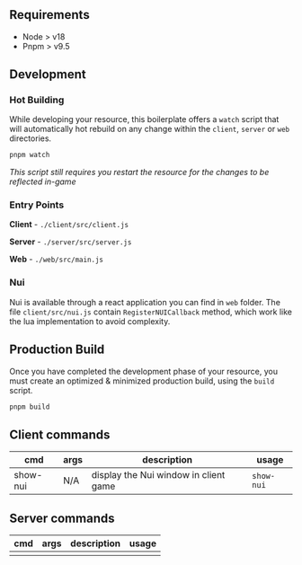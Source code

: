 <h1 align="center">
    <res>
</h1>

<div align="center">
    <description>
</div>

## Requirements

- Node > v18
- Pnpm > v9.5

## Development

### Hot Building

While developing your resource, this boilerplate offers
a `watch` script that will automatically hot rebuild on any
change within the `client`, `server` or `web` directories.

```sh
pnpm watch
```

_This script still requires you restart the resource for the
changes to be reflected in-game_

### Entry Points

**Client** - `./client/src/client.js`

**Server** - `./server/src/server.js`

**Web** - `./web/src/main.js`

### Nui

Nui is available through a react application you can find in `web` folder.
The file `client/src/nui.js` contain `RegisterNUICallback` method, which work like the lua implementation to avoid complexity.

## Production Build

Once you have completed the development phase of your resource,
you must create an optimized & minimized production build, using
the `build` script.

```sh
pnpm build
```

## Client commands

| cmd      | args | description                           | usage      |
| -------- | ---- | ------------------------------------- | ---------- |
| show-nui | N/A  | display the Nui window in client game | `show-nui` |

## Server commands

| cmd | args | description | usage |
| --- | ---- | ----------- | ----- |
|     |      |             |       |
